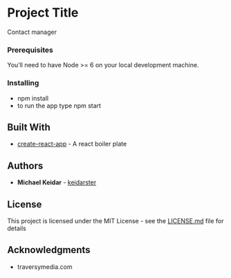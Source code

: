 # Project Title

Contact manager

### Prerequisites

You’ll need to have Node >= 6 on your local development machine.

### Installing

- npm install
- to run the app type npm start

## Built With

- [create-react-app](https://github.com/facebook/create-react-app) - A react boiler plate

## Authors

- **Michael Keidar** - [keidarster](https://github.com/keidarster)

## License

This project is licensed under the MIT License - see the [LICENSE.md](LICENSE.md) file for details

## Acknowledgments

- traversymedia.com
